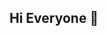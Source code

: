 ## Hi Everyone 👋

<!--
**cfikeAI/cfikeAI** is a ✨ _special_ ✨ repository because its `README.md` (this file) appears on your GitHub profile.

# ⚙️ cfikeAI

Based in the U.S. | M.S. in Information Systems | Machine Learning Focus | Specializing in MLOps, Cloud AI, and Cybersecurity

---

## 🧠 About Me

I'm focused on building real systems—not just prototypes. My work bridges AI, cloud infrastructure, and security to deliver production-ready solutions. I bring a unique combination of technical skill and strategic thinking from a dual background in IT and the humanities.

Currently training full-time in:

- Azure AI services and infrastructure
- MLOps pipelines using Docker, Kubernetes, and Terraform
- Cloud-based model deployment and monitoring
- NLP and applied machine learning
- Cybersecurity fundamentals (Security+ prep)

---

## 🛠️ Technical Toolkit

- **Languages:** Python, SQL, Bash  
- **Tools:** FastAPI, Docker, Kubernetes, Git, MLflow, GitHub Actions  
- **Cloud:** Azure, Azure ML Studio, Terraform, AWS (basic)  
- **ML:** PyTorch, Hugging Face Transformers, XGBoost, DVC  
- **Monitoring:** Prometheus, Grafana  
- **Environment:** Linux (Ubuntu), Windows, VS Code, Jupyter

---

## 📂 Selected Projects

- **AI Book Library App**  
  Computer vision and OCR-based tool to catalog physical books, recommend similar titles, and track reading history. Fully Dockerized and integrated with Grafana.

- **Cloud ML Pipelines on Azure**  
  End-to-end MLOps deployment using Azure ML, Docker, and Terraform. Focused on reproducibility, automation, and production-readiness.

---

## 🔭 Now Building

- End-to-end scalable MLOps stack with CI/CD, monitoring, and experiment tracking 
- Personal Library Tracker that implements various ML technologies for convenience
- AI deployment workflows with full infrastructure-as-code  
- Applied AI tools for cognitive augmentation and research acceleration

---

## 📬 Contact

- **LinkedIn:** [https://linkedin.com/in/yourname](https://linkedin.com/in/yourname)  
- **GitHub:** [https://github.com/cfikeAI](https://github.com/cfikeAI)
